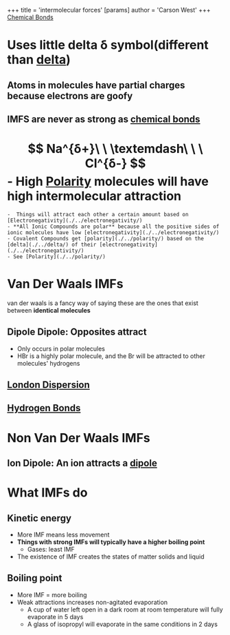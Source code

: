 +++
 title = 'intermolecular forces'
[params]
	author = 'Carson West'
+++
[Chemical Bonds](./../chemical-bonds/)
# Uses little delta δ symbol(different than [delta](./../delta/))

## Atoms in molecules have partial charges because electrons are goofy 
## IMFS are never as strong as [chemical bonds](./../chemical-bonds/)
#  $$ Na^{δ+}\ \ \textemdash\ \ \ Cl^{δ-} $$  - High [Polarity](./../polarity/) molecules will have high intermolecular attraction 
	-  Things will attract each other a certain amount based on [Electronegativity](./../electronegativity/)
	- **All Ionic Compounds are polar** because all the positive sides of ionic molecules have low [electronegativity](./../electronegativity/)
	- Covalent Compounds get [polarity](./../polarity/) based on the [delta](./../delta/) of their [electronegativity](./../electronegativity/)
	- See [Polarity](./../polarity/)


# Van Der Waals IMFs
van der waals is a fancy way of saying these are the ones that exist between **identical molecules**
## Dipole Dipole: Opposites attract
- Only occurs in polar molecules
- HBr is a highly polar molecule, and the Br will be attracted to other molecules' hydrogens
## [London Dispersion](./../london-dispersion/)
## [Hydrogen Bonds](./../hydrogen-bonds/)
# Non Van Der Waals IMFs
## Ion Dipole: An ion attracts a [dipole](./../dipole/)

# What IMFs do
## Kinetic energy
- More IMF means less movement
- **Things with strong IMFs will typically have a higher boiling point**
	- Gases: least IMF
- The existence of IMF creates the states of matter solids and liquid
## Boiling point
- More IMF = more boiling
- Weak attractions increases non-agitated evaporation
	- A cup of water left open in a dark room at room temperature will fully evaporate in 5 days
	- A glass of isopropyl will evaporate in the same conditions in 2 days